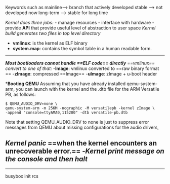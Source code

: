 Keywords such as 
mainline--> branch that actively developed 
stable --> not developed now 
long-term --> stable for long time 

*Kernel does three jobs:*
		- manage resources 
		- interface with hardware 
		- provide **API** that provide useful level of abstraction to user space 
*Kernel build generates two files in top level directory*
- **vmlinux**: is the kernel as ELF binary
- **system.map**:  contains the symbol table in a human readable form.
---
***Most bootloaders cannot handle ==ELF code== directly***
*==vmlinux== convert to one of that:*
	-**Image**: vmlinux converted to ==raw binary format ==
	-**zImage**: compressed ==Image==
	 -**uImage**: zImage + u-boot header 

***Booting QEMU**
Assuming that you have already installed qemu-system-arm, you can launch with the
kernel and the .dtb file for the ARM Versatile PB, as follows:

```
$ QEMU_AUDIO_DRV=none \
qemu-system-arm -m 256M -nographic -M versatilepb -kernel zImage \
-append "console=ttyAMA0,115200" -dtb versatile-pb.dtb
```
Note that setting QEMU_AUDIO_DRV to none is just to suppress error messages from QEMU
about missing configurations for the audio drivers,	 

***Kernel panic***  ==when the kernel encounters an unrecoverable error.== 
		-*Kernel print message on the console  and then halt*
---
---
busybox init 
rcs 




		
		
		

	 



